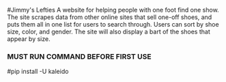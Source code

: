 
#Jimmy's Lefties
A website for helping people with one foot find one show.
The site scrapes data from other online sites that sell one-off shoes, and puts them all in one list for users to search through. Users can sort by shoe size, color, and gender. The site will also display a bart of the shoes that appear by size.

### MUST RUN COMMAND BEFORE FIRST USE
#pip install -U kaleido
